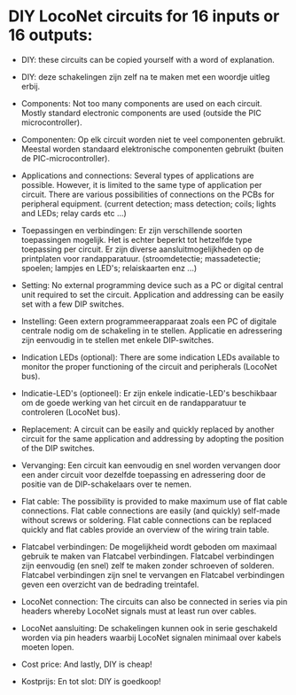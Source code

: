 # DIY LocoNet circuits for 16 inputs or 16 outputs:

- DIY: these circuits can be copied yourself with a word of explanation.
-    DIY: deze schakelingen zijn zelf na te maken met een woordje uitleg erbij.

- Components: Not too many components are used on each circuit. Mostly standard electronic components are used (outside the PIC microcontroller).
-    Componenten: Op elk circuit worden niet te veel componenten gebruikt. Meestal worden standaard elektronische componenten gebruikt (buiten de PIC-microcontroller).

- Applications and connections: Several types of applications are possible. However, it is limited to the same type of application per circuit. There are various possibilities of connections on the PCBs for peripheral equipment. (current detection; mass detection; coils; lights and LEDs; relay cards etc ...)
-    Toepassingen en verbindingen: Er zijn verschillende soorten toepassingen mogelijk. Het is echter beperkt tot hetzelfde type toepassing per circuit. Er zijn diverse aansluitmogelijkheden op de printplaten voor randapparatuur. (stroomdetectie; massadetectie; spoelen; lampjes en LED's; relaiskaarten enz ...)

- Setting: No external programming device such as a PC or digital central unit required to set the circuit. Application and addressing can be easily set with a few DIP switches.
-    Instelling: Geen extern programmeerapparaat zoals een PC of digitale centrale nodig om de schakeling in te stellen. Applicatie en adressering zijn eenvoudig in te stellen met enkele DIP-switches.

- Indication LEDs (optional): There are some indication LEDs available to monitor the proper functioning of the circuit and peripherals (LocoNet bus).
-    Indicatie-LED's (optioneel): Er zijn enkele indicatie-LED's beschikbaar om de goede werking van het circuit en de randapparatuur te controleren (LocoNet bus).

- Replacement: A circuit can be easily and quickly replaced by another circuit for the same application and addressing by adopting the position of the DIP switches.
-    Vervanging: Een circuit kan eenvoudig en snel worden vervangen door een ander circuit voor dezelfde toepassing en adressering door de positie van de DIP-schakelaars over te nemen.

- Flat cable: The possibility is provided to make maximum use of flat cable connections. Flat cable connections are easily (and quickly) self-made without screws or soldering. Flat cable connections can be replaced quickly and flat cables provide an overview of the wiring train table.
-    Flatcabel verbindingen: De mogelijkheid wordt geboden om maximaal gebruik te maken van Flatcabel verbindingen. Flatcabel verbindingen zijn eenvoudig (en snel) zelf te maken zonder schroeven of solderen. Flatcabel verbindingen zijn snel te vervangen en Flatcabel verbindingen geven een overzicht van de bedrading treintafel.

- LocoNet connection: The circuits can also be connected in series via pin headers whereby LocoNet signals must at least run over cables.
-    LocoNet aansluiting: De schakelingen kunnen ook in serie geschakeld worden via pin headers waarbij LocoNet signalen minimaal over kabels moeten lopen.

- Cost price: And lastly, DIY is cheap!
-    Kostprijs: En tot slot: DIY is goedkoop!
